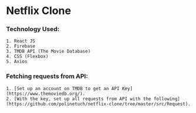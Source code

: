 # Netflix Clone

### Technology Used:

    1. React JS
    2. Firebase
    3. TMDB API (The Movie Database)
    4. CSS (Flexbox)
    5. Axios

### Fetching requests from API:

    1. [Set up an account on TMDB to get an API Key](https://www.themoviedb.org/).
    2. [With the key, set up all requests from API with the following](https://github.com/polinetuch/netflix-clone/tree/master/src/Request).
